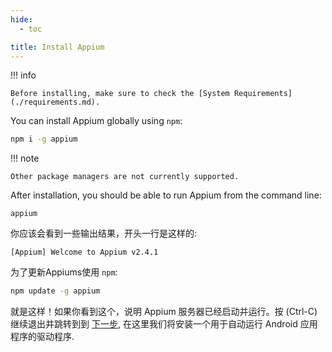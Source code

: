 ```yaml
---
hide:
  - toc

title: Install Appium
---
```


!!! info

    Before installing, make sure to check the [System Requirements](./requirements.md).

You can install Appium globally using `npm`:

```bash
npm i -g appium
```

!!! note

    Other package managers are not currently supported.

After installation, you should be able to run Appium from the command line:

```
appium
```

你应该会看到一些输出结果，开头一行是这样的:

```
[Appium] Welcome to Appium v2.4.1
```

为了更新Appiums使用 `npm`:

```bash
npm update -g appium
```

就是这样！如果你看到这个，说明 Appium 服务器已经启动并运行。按 (Ctrl-C)
继续退出并跳转到到 [下一步](./uiauto2-driver.md), 在这里我们将安装一个用于自动运行 Android 应用程序的驱动程序.
